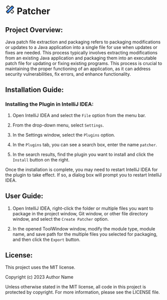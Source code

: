 # <img src="https://raw.githubusercontent.com/Liang-Dongxing/patcher/master/src/main/resources/META-INF/pluginIcon.svg" alt="My Icon" width="30" height="30"> Patcher

## Project Overview:

Java patch file extraction and packaging refers to packaging modifications or updates to a Java application into a
single file for use when updates or fixes are needed. This process typically involves extracting modifications from an
existing Java application and packaging them into an executable patch file for updating or fixing existing programs.
This process is crucial to maintaining the proper functioning of an application, as it can address security
vulnerabilities, fix errors, and enhance functionality.

## Installation Guide:

### Installing the Plugin in IntelliJ IDEA:

1. Open IntelliJ IDEA and select the `File` option from the menu bar.

2. From the drop-down menu, select `Settings`.

3. In the Settings window, select the `Plugins` option.

4. In the `Plugins` tab, you can see a search box, enter the name `patcher`.

5. In the search results, find the plugin you want to install and click the `Install` button on the right.

Once the installation is complete, you may need to restart IntelliJ IDEA for the plugin to take effect. If so, a dialog
box will prompt you to restart IntelliJ IDEA.

## User Guide:

1. Open IntelliJ IDEA, right-click the folder or multiple files you want to package in the project window, Git window,
   or other file directory window, and select the `Create Patcher` option.

2. In the opened ToolWindow window, modify the module type, module name, and save path for the multiple files you
   selected for packaging, and then click the `Export` button.

## License:

This project uses the MIT license.

Copyright (c) 2023 Author Name

Unless otherwise stated in the MIT license, all code in this project is protected by copyright. For more information,
please see the LICENSE file.
